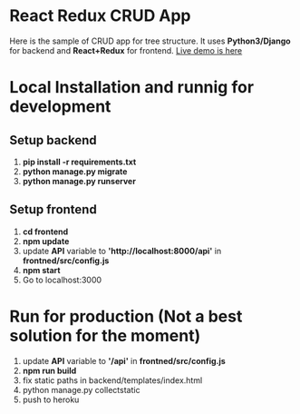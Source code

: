 
# React Redux CRUD App

Here is the sample of CRUD app for tree structure. It uses **Python3/Django** for 
backend and **React+Redux** for frontend. [Live demo is here](https://infinite-river-67461.herokuapp.com/)


# Local Installation and runnig for development

## Setup backend
1. **pip install -r requirements.txt**
2. **python manage.py migrate**
3. **python manage.py runserver**


## Setup frontend

1. **cd frontend**
2. **npm update**
3. update **API** variable to **'http://localhost:8000/api'** in **frontned/src/config.js**
3. **npm start**
4. Go to localhost:3000


# Run for production (Not a best solution for the moment)

1. update **API** variable to **'/api'** in **frontned/src/config.js**
2. **npm run build**
3. fix static paths in backend/templates/index.html
4. python manage.py collectstatic
5. push to heroku